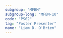 ```yaml
---
subgroup: "MFBM"
subgroup-long: "MFBM-10"
code: "PS02"
tag: "Poster Presenter"
name: "Liam D. O'Brien"
---
```

